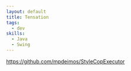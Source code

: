 ```yaml
--- 
layout: default
title: Tensation
tags:
  - dev
skills:
  - Java
  - Swing
---
```


https://github.com/mpdeimos/StyleCopExecutor
